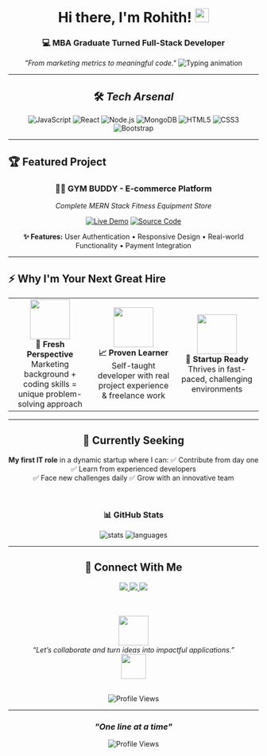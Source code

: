 <div align="center">

# Hi there, I'm Rohith! <img src="https://media.giphy.com/media/hvRJCLFzcasrR4ia7z/giphy.gif" width="28">

### 💻 MBA Graduate Turned Full-Stack Developer  
*"From marketing metrics to meaningful code."*
<img src="https://readme-typing-svg.herokuapp.com?font=JetBrains+Mono&size=20&duration=3000&pause=1000&color=2563EB&center=true&vCenter=true&width=500&lines=self.taught('MERN+Stack');growth.mindset++;innovation.explorer();continuous.learner=true;" alt="Typing animation" />


</div>

---



<div align="center">

## 🛠️ ***Tech Arsenal***

![JavaScript](https://img.shields.io/badge/JavaScript-F7DF1E?style=for-the-badge&logo=javascript&logoColor=black)
![React](https://img.shields.io/badge/React-20232A?style=for-the-badge&logo=react&logoColor=61DAFB)
![Node.js](https://img.shields.io/badge/Node.js-339933?style=for-the-badge&logo=nodedotjs&logoColor=white)
![MongoDB](https://img.shields.io/badge/MongoDB-4EA94B?style=for-the-badge&logo=mongodb&logoColor=white)
![HTML5](https://img.shields.io/badge/HTML5-E34F26?style=for-the-badge&logo=html5&logoColor=white)
![CSS3](https://img.shields.io/badge/CSS3-1572B6?style=for-the-badge&logo=css3&logoColor=white)
![Bootstrap](https://img.shields.io/badge/Bootstrap-563D7C?style=for-the-badge&logo=bootstrap&logoColor=white)

</div>

---

## 🏆 **Featured Project**

<div align="center">

### 🏋️‍♂️ **GYM BUDDY - E-commerce Platform**
*Complete MERN Stack Fitness Equipment Store*

[![Live Demo](https://img.shields.io/badge/Live%20Demo-FF6B6B?style=for-the-badge&logo=github&logoColor=white)](your-demo-link)
[![Source Code](https://img.shields.io/badge/Source%20Code-4ECDC4?style=for-the-badge&logo=github&logoColor=white)](your-repo-link)

**✨ Features:** User Authentication • Responsive Design • Real-world Functionality • Payment Integration

</div>

---

## ⚡ **Why I'm Your Next Great Hire**

<table align="center">
<tr>
<td align="center" width="33%">
<img src="https://media.giphy.com/media/L1R1tvI9svkIWwpVYr/giphy.gif" width="80"><br>
<b>🧠 Fresh Perspective</b><br>
Marketing background + coding skills = unique problem-solving approach
</td>
<td align="center" width="33%">
<img src="https://media.giphy.com/media/WUlplcMpOCEmTGBtBW/giphy.gif" width="80"><br>
<b>📈 Proven Learner</b><br>
Self-taught developer with real project experience & freelance work
</td>
<td align="center" width="33%">
<img src="https://media.giphy.com/media/3oKIPnAiaMCws8nOsE/giphy.gif" width="80"><br>
<b>🚀 Startup Ready</b><br>
Thrives in fast-paced, challenging environments
</td>
</tr>
</table>

---

<div align="center">

## 🎯 **Currently Seeking**

**My first IT role** in a dynamic startup where I can:
 ✅ Contribute from day one
 ✅ Learn from experienced developers  
 ✅ Face new challenges daily
 ✅ Grow with an innovative team

<br>

### 📊 **GitHub Stats**

<img src="https://github-readme-stats.vercel.app/api?username=rohithk-codes&show_icons=true&theme=tokyonight&hide_border=true&count_private=true" alt="stats"/>

 <img src="https://github-readme-stats.vercel.app/api/top-langs/?username=rohithk-codes&layout=compact&theme=tokyonight&hide_border=true" alt="languages"/>

</div>

---

<div align="center">

## 🤝 Connect With Me

<a href="https://www.linkedin.com/in/rohithkrishnan1">
<img src="https://img.shields.io/badge/LinkedIn-0077B5?style=for-the-badge&logo=linkedin&logoColor=white">
</a>
<a href="mailto:rohithkrishnan997@gmail.com">
<img src="https://img.shields.io/badge/Email-D14836?style=for-the-badge&logo=gmail&logoColor=white">
</a>
<a href="your-portfolio-link">
<img src="https://img.shields.io/badge/Portfolio-FF5722?style=for-the-badge&logo=firefox&logoColor=white">
</a>

<br><br>
<img src="https://media.giphy.com/media/LnQjpWaON8nhr21vNW/giphy.gif" width="60">  
<em>“Let’s collaborate and turn ideas into impactful applications.”</em>  
<img src="https://media.giphy.com/media/7j2hfyeVcDtf2/giphy.gif" width="50">

<br>

<img src="https://komarev.com/ghpvc/?username=rohithk-codes&color=blueviolet&style=for-the-badge" alt="Profile Views" />

</div>

---

<div align="center">

### *"One line at a time"* 

<img src="https://komarev.com/ghpvc/?username=rohithk-codes&color=blueviolet&style=for-the-badge" alt="Profile Views" />

</div>

